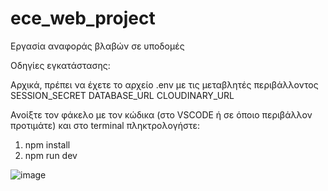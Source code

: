 # ece_web_project

Εργασία αναφοράς βλαβών σε υποδομές

Οδηγίες εγκατάστασης:

Αρχικά, πρέπει να έχετε το αρχείο .env με τις μεταβλητές περιβάλλοντος
SESSION_SECRET 
DATABASE_URL 
CLOUDINARY_URL

Ανοίξτε τον φάκελο με τον κώδικα (στο VSCODE ή σε όποιο περιβάλλον προτιμάτε) και στο terminal πληκτρολογήστε:

1) npm install
2) npm run dev

![image](https://github.com/vaggelisdrak/ece_web_project/assets/71725114/776c03fb-2c9c-41c9-8505-be0139984696)


